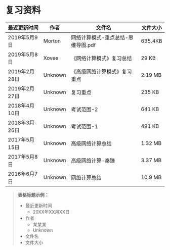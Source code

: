 # 复习资料

最近更新时间|作者|文件名|文件大小
---|---|---|---
2019年5月9日|Morton|网络计算模式-重点总结-思维导图.pdf|635.4KB
2019年5月8日|Xovee|《网络计算模式》复习总结|29 KB
2019年2月28日|Unknown|《高级网络计算模式》复习重点|2.19 MB
2019年2月27日|Unknown|复习重点|235 KB
2018年4月10日|Unknown|考试范围-2|641 KB
2018年3月26日|Unknown|考试范围-1|491 KB
2017年5月15日|Unknown|高级网络计算总结|1.32 MB
2017年5月8日|Unknown|高级网络计算-秦臻|3.37 MB
2016年6月7日|Unknown|网络计算总结|10.9 MB



> **表格标题示例：**
> 
> - 最近更新时间
>   - 20XX年XX月XX日
> - 作者
>   - 某某某
>   - Unknown
> - 文件名
> - 文件大小